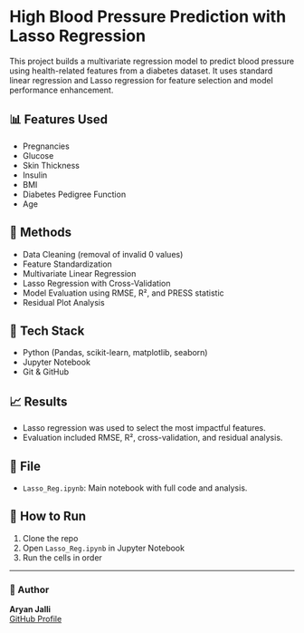 # High Blood Pressure Prediction with Lasso Regression

This project builds a multivariate regression model to predict blood pressure using health-related features from a diabetes dataset. It uses standard linear regression and Lasso regression for feature selection and model performance enhancement.

## 📊 Features Used
- Pregnancies
- Glucose
- Skin Thickness
- Insulin
- BMI
- Diabetes Pedigree Function
- Age

## 🔧 Methods
- Data Cleaning (removal of invalid 0 values)
- Feature Standardization
- Multivariate Linear Regression
- Lasso Regression with Cross-Validation
- Model Evaluation using RMSE, R², and PRESS statistic
- Residual Plot Analysis

## 🧠 Tech Stack
- Python (Pandas, scikit-learn, matplotlib, seaborn)
- Jupyter Notebook
- Git & GitHub

## 📈 Results
- Lasso regression was used to select the most impactful features.
- Evaluation included RMSE, R², cross-validation, and residual analysis.

## 📁 File
- `Lasso_Reg.ipynb`: Main notebook with full code and analysis.

## 🚀 How to Run
1. Clone the repo
2. Open `Lasso_Reg.ipynb` in Jupyter Notebook
3. Run the cells in order

---

### 👤 Author

**Aryan Jalli**  
[GitHub Profile](https://github.com/AryanJalli)

